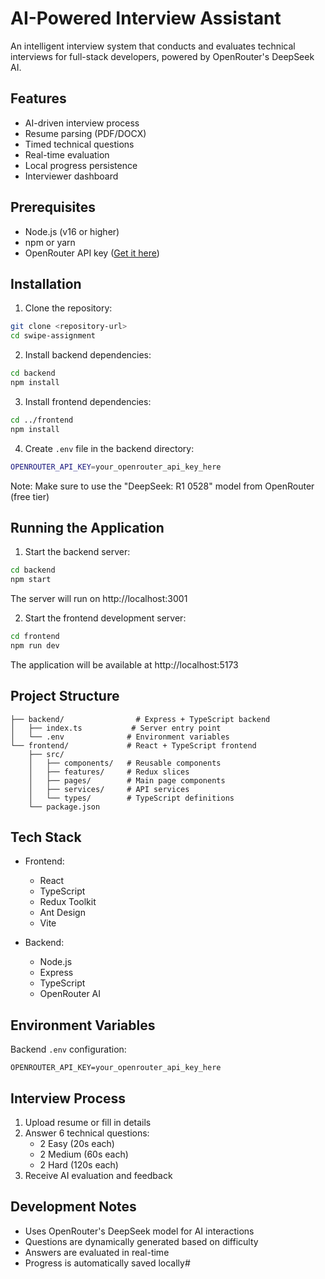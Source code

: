 # AI-Powered Interview Assistant

An intelligent interview system that conducts and evaluates technical interviews for full-stack developers, powered by OpenRouter's DeepSeek AI.

## Features

- AI-driven interview process
- Resume parsing (PDF/DOCX)
- Timed technical questions
- Real-time evaluation
- Local progress persistence
- Interviewer dashboard

## Prerequisites

- Node.js (v16 or higher)
- npm or yarn
- OpenRouter API key ([Get it here](https://openrouter.ai/))

## Installation

1. Clone the repository:
```bash
git clone <repository-url>
cd swipe-assignment
```

2. Install backend dependencies:
```bash
cd backend
npm install
```

3. Install frontend dependencies:
```bash
cd ../frontend
npm install
```

4. Create `.env` file in the backend directory:
```bash
OPENROUTER_API_KEY=your_openrouter_api_key_here
```

Note: Make sure to use the "DeepSeek: R1 0528" model from OpenRouter (free tier)

## Running the Application

1. Start the backend server:
```bash
cd backend
npm start
```
The server will run on http://localhost:3001

2. Start the frontend development server:
```bash
cd frontend
npm run dev
```
The application will be available at http://localhost:5173

## Project Structure

```
├── backend/                # Express + TypeScript backend
│   ├── index.ts           # Server entry point
│   └── .env              # Environment variables
└── frontend/             # React + TypeScript frontend
    ├── src/
    │   ├── components/   # Reusable components
    │   ├── features/     # Redux slices
    │   ├── pages/        # Main page components
    │   ├── services/     # API services
    │   └── types/        # TypeScript definitions
    └── package.json
```

## Tech Stack

- Frontend:
  - React
  - TypeScript
  - Redux Toolkit
  - Ant Design
  - Vite

- Backend:
  - Node.js
  - Express
  - TypeScript
  - OpenRouter AI

## Environment Variables

Backend `.env` configuration:
```
OPENROUTER_API_KEY=your_openrouter_api_key_here
```

## Interview Process

1. Upload resume or fill in details
2. Answer 6 technical questions:
   - 2 Easy (20s each)
   - 2 Medium (60s each)
   - 2 Hard (120s each)
3. Receive AI evaluation and feedback

## Development Notes

- Uses OpenRouter's DeepSeek model for AI interactions
- Questions are dynamically generated based on difficulty
- Answers are evaluated in real-time
- Progress is automatically saved locally#